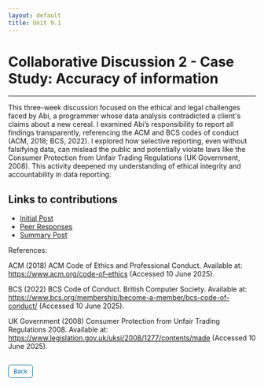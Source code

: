 ```yaml
---
layout: default
title: Unit 9.1
---
```


# Collaborative Discussion 2 - Case Study: Accuracy of information

---

This three-week discussion focused on the ethical and legal challenges faced by Abi, a programmer whose data analysis contradicted a client's claims about a new cereal. I examined Abi’s responsibility to report all findings transparently, referencing the ACM and BCS codes of conduct (ACM, 2018; BCS, 2022). I explored how selective reporting, even without falsifying data, can mislead the public and potentially violate laws like the Consumer Protection from Unfair Trading Regulations (UK Government, 2008). This activity deepened my understanding of ethical integrity and accountability in data reporting.


## Links to contributions

- <a href="pdf/Collaborative Discussion 2.1.pdf" target="_blank" rel="noopener noreferrer">Initial Post</a>
- <a href="pdf/Collaborative Discussion 2.2.pdf" target="_blank" rel="noopener noreferrer">Peer Responses</a>
- <a href="pdf/Collaborative Discussion 2.3.pdf" target="_blank" rel="noopener noreferrer">Summary Post</a>

References:

ACM (2018) ACM Code of Ethics and Professional Conduct. Available at: https://www.acm.org/code-of-ethics (Accessed 10 June 2025).

BCS (2022) BCS Code of Conduct. British Computer Society. Available at: https://www.bcs.org/membership/become-a-member/bcs-code-of-conduct/ (Accessed 10 June 2025).

UK Government (2008) Consumer Protection from Unfair Trading Regulations 2008. Available at: https://www.legislation.gov.uk/uksi/2008/1277/contents/made (Accessed 10 June 2025).


<style>
  .back-button {
    display: inline-block;
    background-color: white;
    color: #006699;
    text-decoration: none;
    padding: 5px 10px; /* Reduced padding for a smaller button */
    font-size: 12px; /* Smaller font size */
    border: 1px solid #006699; /* Thinner border */
    border-radius: 5px;
    cursor: pointer;
    transition: background-color 0.3s, color 0.3s;
    margin: 15px 0; /* Adds space above and below the button */
  }
  .back-button:hover {
    background-color: #006699;
    color: white;
 }
</style>

<div class="button-container">
  <a href="https://dzervenes.github.io/research-methods/" class="back-button">Back</a>
</div>
